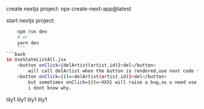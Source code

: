 create nextjs project:
    npx create-next-app@latest

start nextjs project:
```bash
    npm run dev
    # or
    yarn dev
    ```
```bash
in UseStateListAll.jsx
    <button onClick={delArtist(artist.id)}>del</button>
        will call delArtist when the button is rendered,use next code to prevent it:
    <button onClick={()=>delArtist(artist.id)}>del</button>
        but sometimes onClick={()=>XXX} will raise a bug,so u need use onClick={XXX},
        i dont know why.
```
lily1
lily1
lily1
lily1

